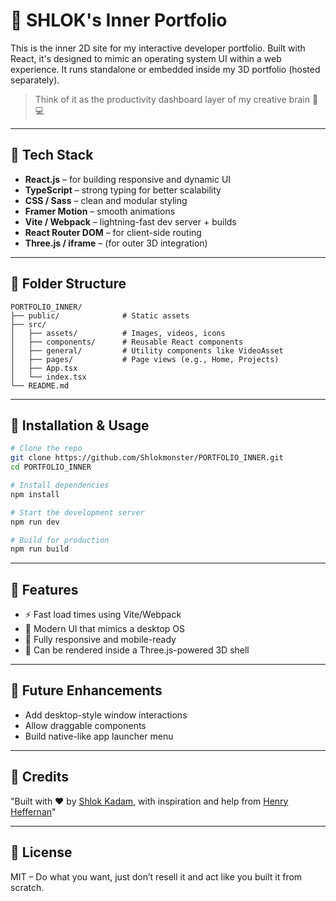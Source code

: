 # 💼 SHLOK's Inner Portfolio

This is the inner 2D site for my interactive developer portfolio. Built with React, it's designed to mimic an operating system UI within a web experience. It runs standalone or embedded inside my 3D portfolio (hosted separately).

> Think of it as the productivity dashboard layer of my creative brain 🧠💻

---

## 🚀 Tech Stack

- **React.js** – for building responsive and dynamic UI
- **TypeScript** – strong typing for better scalability
- **CSS / Sass** – clean and modular styling
- **Framer Motion** – smooth animations
- **Vite / Webpack** – lightning-fast dev server + builds
- **React Router DOM** – for client-side routing
- **Three.js / iframe** – (for outer 3D integration)

---

## 📂 Folder Structure

```
PORTFOLIO_INNER/
├── public/              # Static assets
├── src/
│   ├── assets/          # Images, videos, icons
│   ├── components/      # Reusable React components
│   ├── general/         # Utility components like VideoAsset
│   ├── pages/           # Page views (e.g., Home, Projects)
│   ├── App.tsx
│   └── index.tsx
└── README.md
```

---

## 🔧 Installation & Usage

```bash
# Clone the repo
git clone https://github.com/Shlokmonster/PORTFOLIO_INNER.git
cd PORTFOLIO_INNER

# Install dependencies
npm install

# Start the development server
npm run dev

# Build for production
npm run build
```

---

## 🧠 Features

- ⚡ Fast load times using Vite/Webpack
- 🎨 Modern UI that mimics a desktop OS
- 📱 Fully responsive and mobile-ready
- 🔗 Can be rendered inside a Three.js-powered 3D shell

---

## 🧪 Future Enhancements

- Add desktop-style window interactions
- Allow draggable components
- Build native-like app launcher menu

---

## 🙌 Credits
 "Built with ❤️ by [Shlok Kadam](https://github.com/Shlokmonster), with inspiration and help from [Henry Heffernan](https://henryheffernan.com)"


---

## 📄 License

MIT – Do what you want, just don’t resell it and act like you built it from scratch.
